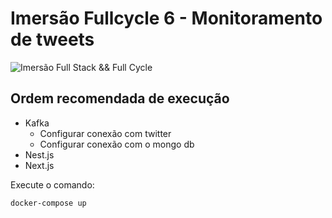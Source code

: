 # Imersão Fullcycle 6 - Monitoramento de tweets
![Imersão Full Stack && Full Cycle](https://events-fullcycle.s3.amazonaws.com/events-fullcycle/static/site/img/grupo_4417.png)

## Ordem recomendada de execução

* Kafka
  * Configurar conexão com twitter
  * Configurar conexão com o mongo db
* Nest.js
* Next.js

Execute o comando:

```
docker-compose up
```
